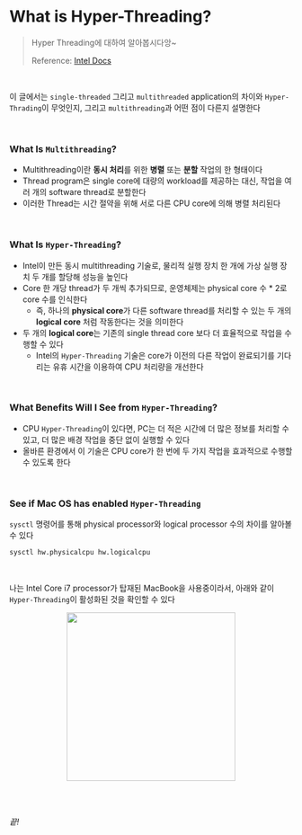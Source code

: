 # What is Hyper-Threading?
>
> Hyper Threading에 대하여 알아봅시다앙~
>
> Reference: [Intel Docs](https://www.intel.com/content/www/us/en/gaming/resources/hyper-threading.html)

<br>

이 글에서는 `single-threaded` 그리고 `multithreaded` application의 차이와 `Hyper-Thrading`이 무엇인지, 그리고 `multithreading`과 어떤 점이 다른지 설명한다

<br>

### What Is `Multithreading`?

- Multithreading이란 **동시 처리**를 위한 **병렬** 또는 **분할** 작업의 한 형태이다
- Thread program은 single core에 대량의 workload를 제공하는 대신, 작업을 여러 개의 software thread로 분할한다
- 이러한 Thread는 시간 절약을 위해 서로 다른 CPU core에 의해 병렬 처리된다

<br>

### What Is `Hyper-Threading`?

- Intel이 만든 동시 multithreading 기술로, 물리적 실행 장치 한 개에 가상 실행 장치 두 개를 할당해 성능을 높인다
- Core 한 개당 thread가 두 개씩 추가되므로, 운영체제는 physical core 수 * 2로 core 수를 인식한다
  - 즉, 하나의 **physical core**가 다른 software thread를 처리할 수 있는 두 개의 **logical core** 처럼 작동한다는 것을 의미한다
- 두 개의 **logical core**는 기존의 single thread core 보다 더 효율적으로 작업을 수행할 수 있다
  - Intel의 `Hyper-Threading` 기술은 core가 이전의 다른 작업이 완료되기를 기다리는 유휴 시간을 이용하여 CPU 처리량을 개선한다

<br>

### What Benefits Will I See from `Hyper-Threading`?

- CPU `Hyper-Threading`이 있다면, PC는 더 적은 시간에 더 많은 정보를 처리할 수 있고, 더 많은 배경 작업을 중단 없이 실행할 수 있다
- 올바른 환경에서 이 기술은 CPU core가 한 번에 두 가지 작업을 효과적으로 수행할 수 있도록 한다

<br>

### See if Mac OS has enabled `Hyper-Threading`

`sysctl` 명령어를 통해 physical processor와 logical processor 수의 차이를 알아볼 수 있다

```sh
sysctl hw.physicalcpu hw.logicalcpu
```

<br>

나는 Intel Core i7 processor가 탑재된 MacBook을 사용중이라서, 아래와 같이 `Hyper-Threading`이 활성화된 것을 확인할 수 있다

<p align="center">
  <img src="../images/physical-and-logical-cpu.png" width="300">
</p>

<br>
<br>

*끝!*

